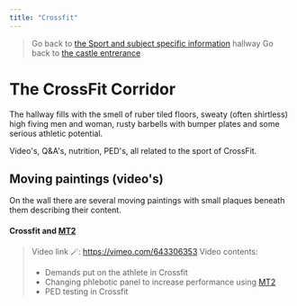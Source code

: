 ```yaml
---
title: "Crossfit"
---
```

>Go back to [the Sport and subject specific information](sport%20and%20subject%20specific%20information.md) hallway
>Go back to [the castle entrerance](_index.md)

# The CrossFit Corridor
The hallway fills with the smell of ruber tiled floors, sweaty (often shirtless) high fiving men and woman, rusty barbells with bumper plates and some serious athletic potential.

Video's, Q&A's, nutrition, PED's, all related to the sport of CrossFit.

## Moving paintings (video's)
On the wall there are several moving paintings with small plaques beneath them describing their content.

#### Crossfit and [MT2](Compounds/MT2.md)
>Video link 🪄: https://vimeo.com/643306353
>Video contents: 
>- Demands put on the athlete in Crossfit
>- Changing phlebotic panel to increase performance using [MT2](Compounds/MT2.md)
>- PED testing in Crossfit


